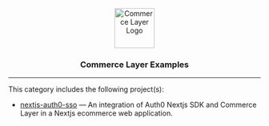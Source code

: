 <div align="center">
  <a href="https://commercelayer.io">
    <img src="https://data.commercelayer.app/assets/logos/glyph/black/commercelayer_glyph_black.svg" height="80" alt="Commerce Layer Logo">
  </a>
  <h3>Commerce Layer Examples</h3>
</div>

---

This category includes the following project(s):

- [nextjs-auth0-sso](./nextjs-auth0-sso) — An integration of Auth0 Nextjs SDK and Commerce Layer in a Nextjs ecommerce web application.
